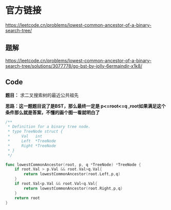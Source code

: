 # 官方链接

https://leetcode.cn/problems/lowest-common-ancestor-of-a-binary-search-tree/

## 题解

https://leetcode.cn/problems/lowest-common-ancestor-of-a-binary-search-tree/solutions/3077778/go-bst-by-jolly-6ermaindir-x1k8/

## Code

**题目：** 求二叉搜索树的最近公共祖先

**思路：这一题题目说了是BST，那么最终一定是 p<=root<=q ,root如果满足这个条件那么就是答案，不懂的画个图一看就明白了** 

```go
/**
 * Definition for a binary tree node.
 * type TreeNode struct {
 *     Val   int
 *     Left  *TreeNode
 *     Right *TreeNode
 * }
 */

func lowestCommonAncestor(root, p, q *TreeNode) *TreeNode {
	if root.Val > p.Val && root.Val>q.Val{
        return lowestCommonAncestor(root.Left,p,q)
    }
    if root.Val<p.Val && root.Val<q.Val{
        return lowestCommonAncestor(root.Right,p,q)
    }
    return root
}
```

